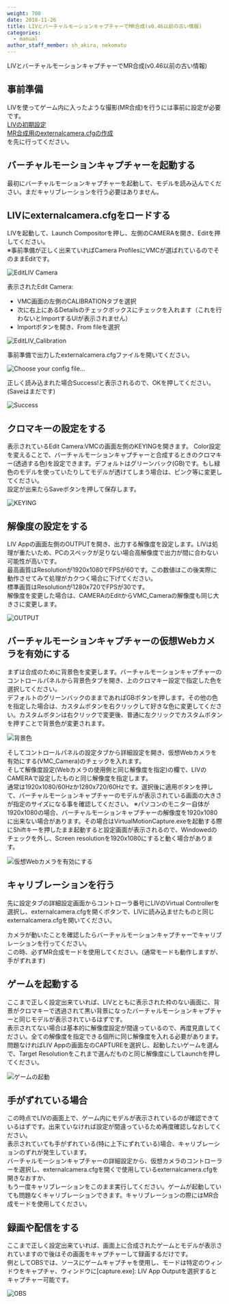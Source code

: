```yaml
---
weight: 700
date: 2018-11-26
title: LIVとバーチャルモーションキャプチャーでMR合成(v0.46以前の古い情報)
categories:
  - manual
author_staff_member: sh_akira, nekomatu
---
```


LIVとバーチャルモーションキャプチャーでMR合成(v0.46以前の古い情報)  

## 事前準備

LIVを使ってゲーム内に入ったような撮影(MR合成)を行うには事前に設定が必要です。  
[LIVの初期設定](https://vmc.info/manual/LIV%E3%81%AE%E5%88%9D%E6%9C%9F%E8%A8%AD%E5%AE%9A.html)  
[MR合成用のexternalcamera.cfgの作成](https://vmc.info/manual/MR%E5%90%88%E6%88%90%E7%94%A8%E3%81%AEexternalcamera.cfg%E3%81%AE%E4%BD%9C%E6%88%90.html)  
を先に行ってください。

## バーチャルモーションキャプチャーを起動する

最初にバーチャルモーションキャプチャーを起動して、モデルを読み込んでください。まだキャリブレーションを行う必要はありません。  

## LIVにexternalcamera.cfgをロードする

LIVを起動して、Launch Compositorを押し、左側のCAMERAを開き、Editを押してください。  
※事前準備が正しく出来ていればCamera ProfilesにVMCが選ばれているのでそのままEditです。  

![EditLIV Camera](https://rawcdn.githack.com/sh-akira/VirtualMotionCapture/2f5985e387a889656178e2acb4c1a0d1e432e657/docs/images/manual/LIV/06_EditCameraProfile.PNG)

表示されたEdit Camera: 
* VMC画面の左側のCALIBRATIONタブを選択
* 次に右上にあるDetailsのチェックボックスにチェックを入れます（これを行わないとImportするUIが表示されません）
* Importボタンを開き、From fileを選択

![EditLIV_Calibration](https://rawcdn.githack.com/sh-akira/VirtualMotionCapture/2f5985e387a889656178e2acb4c1a0d1e432e657/docs/images/manual/LIV/07_EditCalibration.PNG)

事前準備で出力したexternalcamera.cfgファイルを開いてください。

![Choose your config file...](https://rawcdn.githack.com/sh-akira/VirtualMotionCapture/5ba5ef0b240e89082ca65f84835960f5abdf6141/docs/images/manual/4-3.png)

正しく読み込まれた場合Success!と表示されるので、OKを押してください。(Saveはまだです)  

![Success](https://rawcdn.githack.com/sh-akira/VirtualMotionCapture/5ba5ef0b240e89082ca65f84835960f5abdf6141/docs/images/manual/4-4.png)

## クロマキーの設定をする

表示されているEdit Camera:VMCの画面左側のKEYINGを開きます。
Color設定を変えることで、バーチャルモーションキャプチャーと合成するときのクロマキー(透過する色)を設定できます。デフォルトはグリーンバック(GB)です。もし緑色のモデルを使っていたりしてモデルが透けてしまう場合は、ピンク等に変更してください。  
設定が出来たらSaveボタンを押して保存します。

![KEYING](https://rawcdn.githack.com/sh-akira/VirtualMotionCapture/5ba5ef0b240e89082ca65f84835960f5abdf6141/docs/images/manual/4-5.png)

## 解像度の設定をする

LIV Appの画面左側のOUTPUTを開き、出力する解像度を設定します。LIVは処理が重たいため、PCのスペックが足りない場合高解像度で出力が間に合わない可能性が高いです。  
最高画質はResolutionが1920x1080でFPSが60です。この数値はこの後実際に動作させてみて処理がカクつく場合に下げてください。  
標準画質はResolutionが1280x720でFPSが30です。  
解像度を変更した場合は、CAMERAのEditからVMC_Cameraの解像度も同じ大きさに変更します。

![OUTPUT](https://rawcdn.githack.com/sh-akira/VirtualMotionCapture/5ba5ef0b240e89082ca65f84835960f5abdf6141/docs/images/manual/4-6.png)

## バーチャルモーションキャプチャーの仮想Webカメラを有効にする

まずは合成のために背景色を変更します。バーチャルモーションキャプチャーのコントロールパネルから背景色タブを開き、上のクロマキー設定で指定した色を選択してください。  
デフォルトのグリーンバックのままであればGBボタンを押します。その他の色を指定した場合は、カスタムボタンを右クリックして好きな色に変更してください。カスタムボタンは右クリックで変更後、普通に左クリックでカスタムボタンを押すことで背景色が変更されます。

![背景色](https://rawcdn.githack.com/sh-akira/VirtualMotionCapture/5ba5ef0b240e89082ca65f84835960f5abdf6141/docs/images/manual/4-7.png)

そしてコントロールパネルの設定タブから詳細設定を開き、仮想Webカメラを有効にする(VMC_Camera)のチェックを入れます。  
そして解像度設定(Webカメラの使用側と同じ解像度を指定)の欄で、LIVのCAMERAで設定したものと同じ解像度を指定します。  
通常は1920x1080/60Hzか1280x720/60Hzです。選択後に適用ボタンを押して、バーチャルモーションキャプチャーのモデルが表示されている画面の大きさが指定のサイズになる事を確認してください。
※パソコンのモニター自体が1920x1080の場合、バーチャルモーションキャプチャーの解像度を1920x1080に出来ない場合があります。その場合はVirtualMotionCapture.exeを起動する際にShiftキーを押したまま起動すると設定画面が表示されるので、Windowedのチェックを外し、Screen resolutionを1920x1080にすると動く場合があります。

![仮想Webカメラを有効にする](https://rawcdn.githack.com/sh-akira/VirtualMotionCapture/5ba5ef0b240e89082ca65f84835960f5abdf6141/docs/images/manual/4-8.png)

## キャリブレーションを行う

先に設定タブの詳細設定画面からコントローラ番号にLIVのVirtual Controllerを選択し、externalcamera.cfgを開くボタンで、LIVに読み込ませたものと同じexternalcamera.cfgを開いてください。  
  
カメラが動いたことを確認したらバーチャルモーションキャプチャーでキャリブレーションを行ってください。  
この時、必ずMR合成モードを使用してください。(通常モードも動作しますが、手がずれます)  

## ゲームを起動する

ここまで正しく設定出来ていれば、LIVとともに表示された枠のない画面に、背景がクロマキーで透過されて黒い背景になったバーチャルモーションキャプチャーと同じモデルが表示されているはずです。  
表示されてない場合は基本的に解像度設定が間違っているので、再度見直してください。全ての解像度を指定できる個所に同じ解像度を入れる必要があります。  
問題なければLIV Appの画面左のCAPTUREを選択し、起動したいゲームを選んで、Target Resolutionをこれまで選んだものと同じ解像度にしてLaunchを押してください。

![ゲームの起動](https://rawcdn.githack.com/sh-akira/VirtualMotionCapture/5ba5ef0b240e89082ca65f84835960f5abdf6141/docs/images/manual/4-9.png)

## 手がずれている場合

この時点でLIVの画面上で、ゲーム内にモデルが表示されているのが確認できているはずです。出来ていなければ設定が間違っているため再度確認しなおしてください。  
表示されていても手がずれている(特に上下にずれている)場合、キャリブレーションのずれが発生しています。  
バーチャルモーションキャプチャーの詳細設定から、仮想カメラのコントローラーを選択し、externalcamera.cfgを開くで使用しているexternalcamera.cfgを開きなおすか、  
もう一度キャリブレーションをこのまま実行してください。ゲームが起動していても問題なくキャリブレーションできます。キャリブレーションの際にはMR合成モードを使用してください。

## 録画や配信をする

ここまで正しく設定出来ていれば、画面上に合成されたゲームとモデルが表示されていますので後はその画面をキャプチャーして録画するだけです。  
例としてOBSでは、ソースにゲームキャプチャを使用し、モードは特定のウィンドウをキャプチャ、ウィンドウに[capture.exe]: LIV App Outputを選択するとキャプチャー可能です。

![OBS](https://rawcdn.githack.com/sh-akira/VirtualMotionCapture/5ba5ef0b240e89082ca65f84835960f5abdf6141/docs/images/manual/4-10.png)

